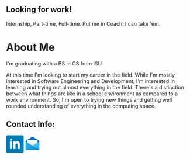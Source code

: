## Looking for work!

Internship, Part-time, Full-time. Put me in Coach! I can take 'em.

# About Me

I'm graduating with a BS in CS from ISU.

At this time I'm looking to start my career in the field. While I'm mostly interested in Software Engineering and Development, I'm interested in learning and trying out almost everything in the field. There's a distinction between what things are like in a school environment as compared to a work environment. So, I'm open to trying new things and getting well rounded understanding of everything in the computing space.

## Contact Info:

[<img align="left" alt="LinkedIn" width="48px" height="48px" src="images/linkedin.png">](https://www.linkedin.com/in/traae)
[<img align="left" alt="Email" width="48px" height="48px" src="images/email.png">](mailto:traaebloxham@gmail.com)
